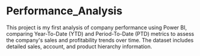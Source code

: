 # Performance_Analysis
This project is my first analysis of company performance using Power BI, comparing Year-To-Date (YTD) and Period-To-Date (PTD) metrics to assess the company's sales and profitability trends over time. The dataset includes detailed sales, account, and product hierarchy information.
